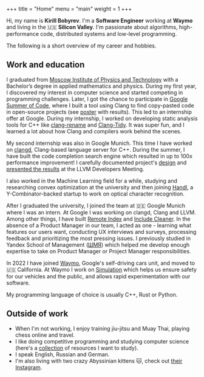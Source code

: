 +++
title = "Home"
menu = "main"
weight = 1
+++

Hi, my name is **Kirill Bobyrev**. I'm a **Software Engineer** working at
**Waymo** and living in the :us: **Silicon Valley**. I'm passionate about
algorithms, high-performance code, distributed systems and low-level
programming.

The following is a short overview of my career and hobbies.

## Work and education

I graduated from [Moscow Institute of Physics and
Technology](https://en.wikipedia.org/wiki/Moscow_Institute_of_Physics_and_Technology)
with a Bachelor’s degree in applied mathematics and physics. During my first
year, I discovered my interest in computer science and started competing in
programming challenges. Later, I got the chance to participate in [Google Summer
of Code](https://summerofcode.withgoogle.com/), where I built a tool using Clang
to find copy-pasted code in open-source projects (see
[poster](https://github.com/kirillbobyrev/code-clone-detection-llvm-devmtg15-poster)
with results). This led to an internship offer at Google. During my internship,
I worked on developing static analysis tools for C++ like
[clang-rename](https://clang.llvm.org/extra/clang-rename.html) and
[Clang-Tidy](https://clang.llvm.org/extra/clang-tidy/index.html). It was super
fun, and I learned a lot about how Clang and compilers work behind the scenes.

My second internship was also in Google Munich. This time I have worked on
[clangd](https://clangd.llvm.org/), Clang-based language server for C++. During
the summer, I have built the code completion search engine which resulted in up
to 100x performance improvement! I carefully documented project's
[design](https://docs.google.com/document/d/1C-A6PGT6TynyaX4PXyExNMiGmJ2jL1UwV91Kyx11gOI/)
and [presented the results](https://www.youtube.com/watch?v=VhxrFor3VyQ) at the
LLVM Developers Meeting.

I also worked in the Machine Learning field for a while, studying and
researching convex optimization at the university and then joining
[Handl](https://handl.ai/), a Y-Combinator-backed startup to work on optical
character recognition.

After I graduated the university, I joined the team at :de: Google Munich where
I was an intern. At Google I was working on clangd, Clang and LLVM. Among other
things, I have built [Remote Index](https://clangd.llvm.org/design/remote-index)
and [Include Cleaner](https://clangd.llvm.org/design/include-cleaner). In the
absence of a Product Manager in our team, I acted as one - learning what
features our users want, conducting UX interviews and surveys, processing
feedback and prioritizing the most pressing issues. I previously studied in
Yandex School of Management
([ШМЯ](https://academy.yandex.ru/schools/management)) which helped me develop
enough expertise to take on Product Manager or Project Manager responsibilities.

In 2022 I have joined [Waymo](https://waymo.com/), Google's self-driving
cars unit, and moved to :us: California. At Waymo I work on
[Simulation](https://blog.waymo.com/2021/06/SimulationCity.html) which helps us
ensure safety for our vehicles and the public, and allows rapid experimentation
with our software.

My programming language of choice is usually C++, Rust or Python.

## Outside of work

- When I'm not working, I enjoy training jiu-jitsu and Muay Thai, playing chess
  online and travel.
- I like doing competitive programming and studying computer science (here's a
  [collection](https://github.com/kirillbobyrev/computer-science-resources) of
  resources I want to study).
- I speak English, Russian and German.
- I'm also living with two crazy Abyssinian kittens :cat:, check out [their
  Instagram](https://instagram.com/dixie_pixie_cats/).
